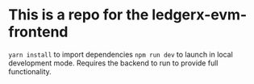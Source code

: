 # This is a repo for the ledgerx-evm-frontend

`yarn install` to import dependencies
`npm run dev` to launch in local development mode. Requires the backend to run to provide full functionality.
